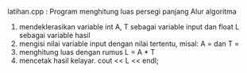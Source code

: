 latihan.cpp : Program menghitung luas persegi panjang Alur algoritma

   1. mendeklerasikan variable int A, T sebagai variable input dan float L sebagai variable hasil
   2. mengisi nilai variable input dengan nilai tertentu, misal: A = dan T =
   3. menghitung luas dengan rumus L = A * T
   4. mencetak hasil kelayar. cout << L << endl;
